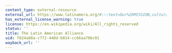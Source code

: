 ```yaml
---
content_type: external-resource
external_url: https://www.latinamera.org/#:~:text=Our%20MISSION,cultural%20experiences%20with%20non%2DLatinos.
has_external_license_warning: true
license: https://en.wikipedia.org/wiki/All_rights_reserved
status: ''
title: The Latin American Alliance
uid: f824a88a-c772-440d-b014-cc66aa70bc01
wayback_url: ''
---
```

